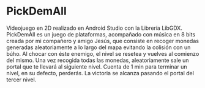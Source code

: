 # PickDemAll
Videojuego en 2D realizado en Android Studio con la Librería LibGDX.
PickDemAll es un juego de plataformas, acompañado con música en 8 bits creada por mi compañero y amigo Jesús, que consiste en recoger 
monedas generadas aleatoriamente a lo largo del mapa evitando la colisión con un búho. Al chocar con éste enemigo, el nivel se resetea
y vuelves al comienzo del mismo. Una vez recogida todas las monedas, aleatoriamente sale un portal que te llevará al siguiente nivel.
Cuenta de 1 min para terminar un nivel, en su defecto, perderás. La victoria se alcanza pasando el portal del tercer nivel.
